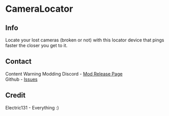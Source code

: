# CameraLocator
## Info
Locate your lost cameras (broken or not) with this locator device that pings faster the closer you get to it.

## Contact
Content Warning Modding Discord - [Mod Release Page](https://discord.com/channels/1224455971057958954/1230712930799063090)<br>
Github - [Issues](https://github.com/Electric131/CW-CameraLocator/issues)

## Credit
Electric131 - Everything :)